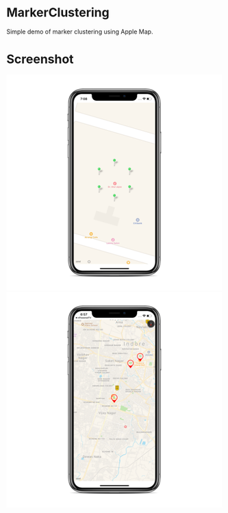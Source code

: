 # MarkerClustering

Simple demo of marker clustering using Apple Map.

# Screenshot
 <img src="Screen/screen2.png"/>
 <img src="Screen/screen1.png"/>
